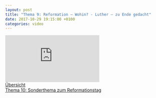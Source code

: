 ```yaml
---
layout: post
title: "Thema 9: Reformation — Wohin? - Luther — zu Ende gedacht"
date: 2017-10-29 19:15:00 +0100
categories: video
---
```


<div class="o-ratio o-ratio--16:9 u-shadow u-mv">
    <iframe src="http://embed.joelmediatv.de/06504" frameborder="0" allowfullscreen></iframe>
</div>

<div class="o-pack">
    <div class="o-pack__item">
        <a class="c-btn c-btn--primary c-btn--ghost" href="/programm-2017/#program">Übersicht</a>
    </div>
    <div class="o-pack__item u-text-right">
        <a class="c-btn c-btn--primary" href="{{ site.baseurl }}{% post_url 2017-10-31-thema-10 %}">Thema 10: Sonderthema zum Reformationstag <span class="u-ic-arrow-forward"></span></a>
    </div>
</div>
